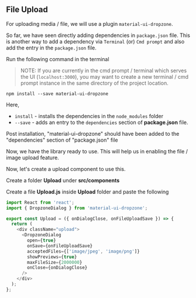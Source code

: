 ## File Upload

For uploading media / file, we will use a plugin `material-ui-dropzone`.

So far, we have seen directly adding dependencies in `package.json` file. This is another way to add a dependency via `Terminal` (or) `Cmd prompt` and also add the entry in the `package.json` file.

Run the following command in the terminal

> NOTE: If you are currently in the cmd prompt / terminal which serves the UI (`localhost:3000`), you may want to create a new terminal / cmd prompt instance in the same directory of the project location.

```
npm install --save material-ui-dropzone
```

Here,

- `install` - installs the dependencies in the `node_modules` folder
- `--save` - adds an entry to the `dependencies` section of **package.json** file.

Post installation, "material-ui-dropzone" should have been added to the "dependencies" section of "package.json" file

Now, we have the library ready to use. This will help us in enabling the file / image upload feature.

Now, let's create a upload component to use this.

Create a folder **Upload** under **src/components**

Create a file **Upload.js** inside **Upload** folder and paste the following

```js
import React from 'react';
import { DropzoneDialog } from 'material-ui-dropzone';

export const Upload = ({ onDialogClose, onFileUploadSave }) => {
  return (
    <div className="upload">
      <DropzoneDialog
        open={true}
        onSave={onFileUploadSave}
        acceptedFiles={['image/jpeg', 'image/png']}
        showPreviews={true}
        maxFileSize={2000000}
        onClose={onDialogClose}
      />
    </div>
  );
};
```
